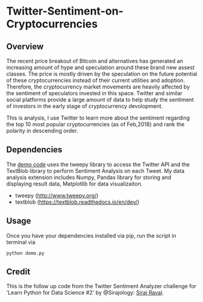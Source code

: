 # Twitter-Sentiment-on-Cryptocurrencies

## Overview
The recent price breakout of Bitcoin and alternatives has generated an increasing amount of hype and speculation around these brand new assest classes. The price is mostly driven by the speculation on the future potential of these cryptocurrencies instead of their current utilities and adoption. Therefore, the cryptocurrency market movements are heavily affected by the sentiment of speculators invested in this space. Twitter and similar social platforms provide a large amount of data to help study the sentiment of investors in the early stage of cryptocurrency devolopment. 

This is analysis, I use Twitter to learn more about the sentiment regarding the top 10 most popular cryptocurrencies (as of Feb,2018) and rank the polarity in descending order.

## Dependencies
The [demo code](https://github.com/llSourcell/twitter_sentiment_challenge/blob/master/demo.py) uses the tweepy library to access the Twitter API and the TextBlob library to perform Sentiment Analysis on each Tweet. My data analysis extension includes Numpy, Pandas library for storing and displaying result data, Matplotlib for data visualizaiton.
* tweepy (http://www.tweepy.org/)
* textblob (https://textblob.readthedocs.io/en/dev/)

## Usage
Once you have your dependencies installed via pip, run the script in terminal via

```
python demo.py
```

## Credit
This is the follow up code from the Twitter Sentiment Analyzer challenge for 'Learn Python for Data Science #2' by @Sirajology: [Siraj Raval](https://github.com/llSourcell). 

